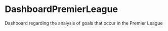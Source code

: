 # DashboardPremierLeague
Dashboard regarding the analysis of goals that occur in the Premier League
